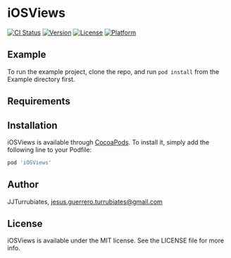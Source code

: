 # iOSViews

[![CI Status](https://img.shields.io/travis/JJTurrubiates/iOSViews.svg?style=flat)](https://travis-ci.org/JJTurrubiates/iOSViews)
[![Version](https://img.shields.io/cocoapods/v/iOSViews.svg?style=flat)](https://cocoapods.org/pods/iOSViews)
[![License](https://img.shields.io/cocoapods/l/iOSViews.svg?style=flat)](https://cocoapods.org/pods/iOSViews)
[![Platform](https://img.shields.io/cocoapods/p/iOSViews.svg?style=flat)](https://cocoapods.org/pods/iOSViews)

## Example

To run the example project, clone the repo, and run `pod install` from the Example directory first.

## Requirements

## Installation

iOSViews is available through [CocoaPods](https://cocoapods.org). To install
it, simply add the following line to your Podfile:

```ruby
pod 'iOSViews'
```

## Author

JJTurrubiates, jesus.guerrero.turrubiates@gmail.com

## License

iOSViews is available under the MIT license. See the LICENSE file for more info.
